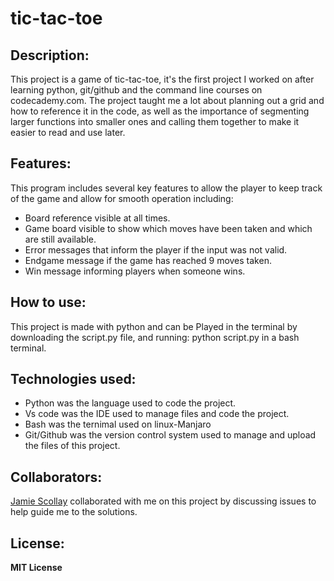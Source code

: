 # tic-tac-toe

## Description:

This project is a game of tic-tac-toe, it's the first project I worked on after learning python, git/github and the command line courses on codecademy.com. The project taught me a lot about planning out a grid and how to reference it in the code, as well as the importance of segmenting larger functions into smaller ones and calling them together to make it easier to read and use later.

## Features:

This program includes several key features to allow the player to keep track of the game and allow for smooth operation including:
* Board reference visible at all times.
* Game board visible to show which moves have been taken and which are still available.
* Error messages that inform the player if the input was not valid.
* Endgame message if the game has reached 9 moves taken.
* Win message informing players when someone wins.

## How to use:

This project is made with python and can be Played in the terminal by downloading the script.py file, and running: python script.py in a bash terminal.

## Technologies used:

* Python was the language used to code the project.
* Vs code was the IDE used to manage files and code the project.
* Bash was the ternimal used on linux-Manjaro
* Git/Github was the version control system used to manage and upload the files of this project.

## Collaborators:

[Jamie Scollay](https://github.com/deltabrot/) collaborated with me on this project by discussing issues to help guide me to the solutions.

## License:

**MIT License**